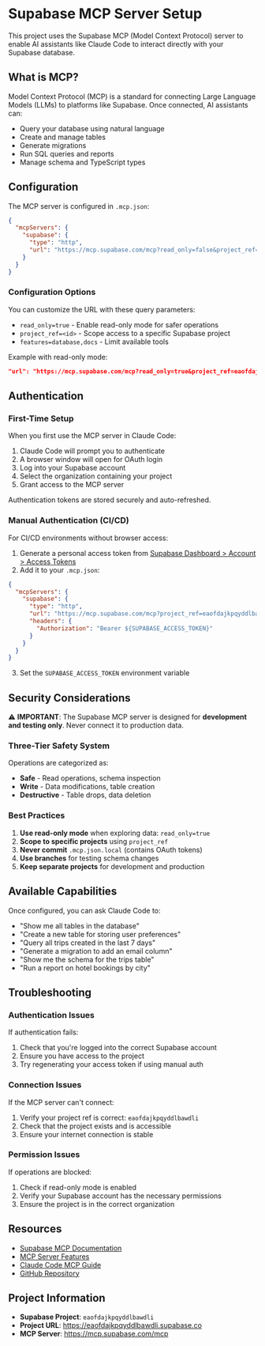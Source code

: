 # Supabase MCP Server Setup

This project uses the Supabase MCP (Model Context Protocol) server to enable AI assistants like Claude Code to interact directly with your Supabase database.

## What is MCP?

Model Context Protocol (MCP) is a standard for connecting Large Language Models (LLMs) to platforms like Supabase. Once connected, AI assistants can:
- Query your database using natural language
- Create and manage tables
- Generate migrations
- Run SQL queries and reports
- Manage schema and TypeScript types

## Configuration

The MCP server is configured in `.mcp.json`:

```json
{
  "mcpServers": {
    "supabase": {
      "type": "http",
      "url": "https://mcp.supabase.com/mcp?read_only=false&project_ref=eaofdajkpqyddlbawdli"
    }
  }
}
```

### Configuration Options

You can customize the URL with these query parameters:

- `read_only=true` - Enable read-only mode for safer operations
- `project_ref=<id>` - Scope access to a specific Supabase project
- `features=database,docs` - Limit available tools

Example with read-only mode:
```json
"url": "https://mcp.supabase.com/mcp?read_only=true&project_ref=eaofdajkpqyddlbawdli"
```

## Authentication

### First-Time Setup

When you first use the MCP server in Claude Code:

1. Claude Code will prompt you to authenticate
2. A browser window will open for OAuth login
3. Log into your Supabase account
4. Select the organization containing your project
5. Grant access to the MCP server

Authentication tokens are stored securely and auto-refreshed.

### Manual Authentication (CI/CD)

For CI/CD environments without browser access:

1. Generate a personal access token from [Supabase Dashboard > Account > Access Tokens](https://supabase.com/dashboard/account/tokens)
2. Add it to your `.mcp.json`:

```json
{
  "mcpServers": {
    "supabase": {
      "type": "http",
      "url": "https://mcp.supabase.com/mcp?project_ref=eaofdajkpqyddlbawdli",
      "headers": {
        "Authorization": "Bearer ${SUPABASE_ACCESS_TOKEN}"
      }
    }
  }
}
```

3. Set the `SUPABASE_ACCESS_TOKEN` environment variable

## Security Considerations

⚠️ **IMPORTANT**: The Supabase MCP server is designed for **development and testing only**. Never connect it to production data.

### Three-Tier Safety System

Operations are categorized as:
- **Safe** - Read operations, schema inspection
- **Write** - Data modifications, table creation
- **Destructive** - Table drops, data deletion

### Best Practices

1. **Use read-only mode** when exploring data: `read_only=true`
2. **Scope to specific projects** using `project_ref`
3. **Never commit** `.mcp.json.local` (contains OAuth tokens)
4. **Use branches** for testing schema changes
5. **Keep separate projects** for development and production

## Available Capabilities

Once configured, you can ask Claude Code to:

- "Show me all tables in the database"
- "Create a new table for storing user preferences"
- "Query all trips created in the last 7 days"
- "Generate a migration to add an email column"
- "Show me the schema for the trips table"
- "Run a report on hotel bookings by city"

## Troubleshooting

### Authentication Issues

If authentication fails:
1. Check that you're logged into the correct Supabase account
2. Ensure you have access to the project
3. Try regenerating your access token if using manual auth

### Connection Issues

If the MCP server can't connect:
1. Verify your project ref is correct: `eaofdajkpqyddlbawdli`
2. Check that the project exists and is accessible
3. Ensure your internet connection is stable

### Permission Issues

If operations are blocked:
1. Check if read-only mode is enabled
2. Verify your Supabase account has the necessary permissions
3. Ensure the project is in the correct organization

## Resources

- [Supabase MCP Documentation](https://supabase.com/docs/guides/getting-started/mcp)
- [MCP Server Features](https://supabase.com/features/mcp-server)
- [Claude Code MCP Guide](https://docs.claude.com/en/docs/claude-code/mcp.md)
- [GitHub Repository](https://github.com/supabase-community/supabase-mcp)

## Project Information

- **Supabase Project**: `eaofdajkpqyddlbawdli`
- **Project URL**: https://eaofdajkpqyddlbawdli.supabase.co
- **MCP Server**: https://mcp.supabase.com/mcp
